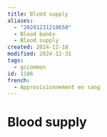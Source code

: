```yaml
---
title: Blood supply
aliases:
  - "20241231210650"
  - Blood banks
  - Blood supply
created: 2024-12-18
modified: 2024-12-31
tags:
  - gccommon
id: 1106
french:
  - Approvisionnement en sang
---
```

# Blood supply
